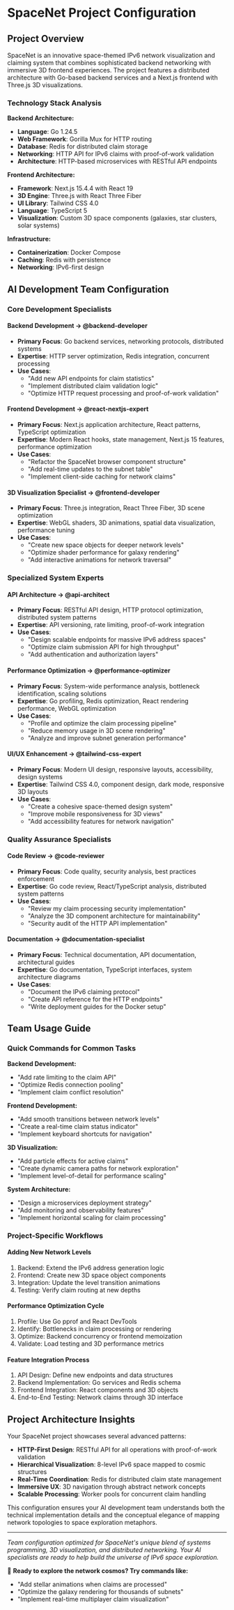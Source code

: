# SpaceNet Project Configuration

## Project Overview

SpaceNet is an innovative space-themed IPv6 network visualization and claiming system that combines sophisticated backend networking with immersive 3D frontend experiences. The project features a distributed architecture with Go-based backend services and a Next.js frontend with Three.js 3D visualizations.

### Technology Stack Analysis

**Backend Architecture:**
- **Language**: Go 1.24.5
- **Web Framework**: Gorilla Mux for HTTP routing
- **Database**: Redis for distributed claim storage
- **Networking**: HTTP API for IPv6 claims with proof-of-work validation
- **Architecture**: HTTP-based microservices with RESTful API endpoints

**Frontend Architecture:**
- **Framework**: Next.js 15.4.4 with React 19
- **3D Engine**: Three.js with React Three Fiber
- **UI Library**: Tailwind CSS 4.0
- **Language**: TypeScript 5
- **Visualization**: Custom 3D space components (galaxies, star clusters, solar systems)

**Infrastructure:**
- **Containerization**: Docker Compose
- **Caching**: Redis with persistence
- **Networking**: IPv6-first design

## AI Development Team Configuration

### Core Development Specialists

#### **Backend Development** → @backend-developer
- **Primary Focus**: Go backend services, networking protocols, distributed systems
- **Expertise**: HTTP server optimization, Redis integration, concurrent processing
- **Use Cases**: 
  - "Add new API endpoints for claim statistics"
  - "Implement distributed claim validation logic"
  - "Optimize HTTP request processing and proof-of-work validation"

#### **Frontend Development** → @react-nextjs-expert
- **Primary Focus**: Next.js application architecture, React patterns, TypeScript optimization
- **Expertise**: Modern React hooks, state management, Next.js 15 features, performance optimization
- **Use Cases**:
  - "Refactor the SpaceNet browser component structure"
  - "Add real-time updates to the subnet table"
  - "Implement client-side caching for network claims"

#### **3D Visualization Specialist** → @frontend-developer
- **Primary Focus**: Three.js integration, React Three Fiber, 3D scene optimization
- **Expertise**: WebGL shaders, 3D animations, spatial data visualization, performance tuning
- **Use Cases**:
  - "Create new space objects for deeper network levels"
  - "Optimize shader performance for galaxy rendering"
  - "Add interactive animations for network traversal"

### Specialized System Experts

#### **API Architecture** → @api-architect
- **Primary Focus**: RESTful API design, HTTP protocol optimization, distributed system patterns
- **Expertise**: API versioning, rate limiting, proof-of-work integration
- **Use Cases**:
  - "Design scalable endpoints for massive IPv6 address spaces"
  - "Optimize claim submission API for high throughput"
  - "Add authentication and authorization layers"

#### **Performance Optimization** → @performance-optimizer
- **Primary Focus**: System-wide performance analysis, bottleneck identification, scaling solutions
- **Expertise**: Go profiling, Redis optimization, React rendering performance, WebGL optimization
- **Use Cases**:
  - "Profile and optimize the claim processing pipeline"
  - "Reduce memory usage in 3D scene rendering"
  - "Analyze and improve subnet generation performance"

#### **UI/UX Enhancement** → @tailwind-css-expert
- **Primary Focus**: Modern UI design, responsive layouts, accessibility, design systems
- **Expertise**: Tailwind CSS 4.0, component design, dark mode, responsive 3D layouts
- **Use Cases**:
  - "Create a cohesive space-themed design system"
  - "Improve mobile responsiveness for 3D views"
  - "Add accessibility features for network navigation"

### Quality Assurance Specialists

#### **Code Review** → @code-reviewer
- **Primary Focus**: Code quality, security analysis, best practices enforcement
- **Expertise**: Go code review, React/TypeScript analysis, distributed system patterns
- **Use Cases**:
  - "Review my claim processing security implementation"
  - "Analyze the 3D component architecture for maintainability"
  - "Security audit of the HTTP API implementation"

#### **Documentation** → @documentation-specialist
- **Primary Focus**: Technical documentation, API documentation, architectural guides
- **Expertise**: Go documentation, TypeScript interfaces, system architecture diagrams
- **Use Cases**:
  - "Document the IPv6 claiming protocol"
  - "Create API reference for the HTTP endpoints"
  - "Write deployment guides for the Docker setup"

## Team Usage Guide

### Quick Commands for Common Tasks

**Backend Development:**
- "Add rate limiting to the claim API"
- "Optimize Redis connection pooling"
- "Implement claim conflict resolution"

**Frontend Development:**
- "Add smooth transitions between network levels"
- "Create a real-time claim status indicator"
- "Implement keyboard shortcuts for navigation"

**3D Visualization:**
- "Add particle effects for active claims"
- "Create dynamic camera paths for network exploration"
- "Implement level-of-detail for performance scaling"

**System Architecture:**
- "Design a microservices deployment strategy"
- "Add monitoring and observability features"
- "Implement horizontal scaling for claim processing"

### Project-Specific Workflows

#### Adding New Network Levels
1. Backend: Extend the IPv6 address generation logic
2. Frontend: Create new 3D space object components
3. Integration: Update the level transition animations
4. Testing: Verify claim routing at new depths

#### Performance Optimization Cycle
1. Profile: Use Go pprof and React DevTools
2. Identify: Bottlenecks in claim processing or rendering
3. Optimize: Backend concurrency or frontend memoization
4. Validate: Load testing and 3D performance metrics

#### Feature Integration Process  
1. API Design: Define new endpoints and data structures
2. Backend Implementation: Go services and Redis schema
3. Frontend Integration: React components and 3D objects
4. End-to-End Testing: Network claims through 3D interface

## Project Architecture Insights

Your SpaceNet project showcases several advanced patterns:

- **HTTP-First Design**: RESTful API for all operations with proof-of-work validation
- **Hierarchical Visualization**: 8-level IPv6 space mapped to cosmic structures
- **Real-Time Coordination**: Redis for distributed claim state management  
- **Immersive UX**: 3D navigation through abstract network concepts
- **Scalable Processing**: Worker pools for concurrent claim handling

This configuration ensures your AI development team understands both the technical implementation details and the conceptual elegance of mapping network topologies to space exploration metaphors.

---

*Team configuration optimized for SpaceNet's unique blend of systems programming, 3D visualization, and distributed networking. Your AI specialists are ready to help build the universe of IPv6 space exploration.*

🚀 **Ready to explore the network cosmos? Try commands like:**
- "Add stellar animations when claims are processed"
- "Optimize the galaxy rendering for thousands of subnets"  
- "Implement real-time multiplayer claim visualization"